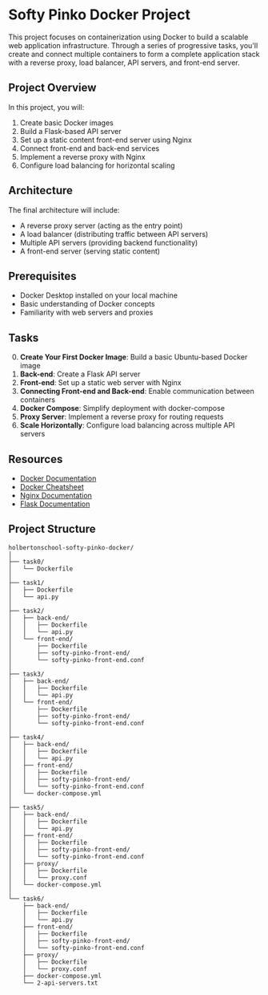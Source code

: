 # Softy Pinko Docker Project

This project focuses on containerization using Docker to build a scalable web application infrastructure. Through a series of progressive tasks, you'll create and connect multiple containers to form a complete application stack with a reverse proxy, load balancer, API servers, and front-end server.

## Project Overview

In this project, you will:

1. Create basic Docker images
2. Build a Flask-based API server
3. Set up a static content front-end server using Nginx
4. Connect front-end and back-end services
5. Implement a reverse proxy with Nginx
6. Configure load balancing for horizontal scaling

## Architecture

The final architecture will include:
- A reverse proxy server (acting as the entry point)
- A load balancer (distributing traffic between API servers)
- Multiple API servers (providing backend functionality)
- A front-end server (serving static content)

## Prerequisites

- Docker Desktop installed on your local machine
- Basic understanding of Docker concepts
- Familiarity with web servers and proxies

## Tasks

0. **Create Your First Docker Image**: Build a basic Ubuntu-based Docker image
1. **Back-end**: Create a Flask API server
2. **Front-end**: Set up a static web server with Nginx
3. **Connecting Front-end and Back-end**: Enable communication between containers
4. **Docker Compose**: Simplify deployment with docker-compose
5. **Proxy Server**: Implement a reverse proxy for routing requests
6. **Scale Horizontally**: Configure load balancing across multiple API servers

## Resources

- [Docker Documentation](https://docs.docker.com/)
- [Docker Cheatsheet](https://docs.docker.com/get-started/docker_cheatsheet.pdf)
- [Nginx Documentation](https://nginx.org/en/docs/)
- [Flask Documentation](https://flask.palletsprojects.com/)

## Project Structure

```
holbertonschool-softy-pinko-docker/
│
├── task0/
│   └── Dockerfile
│
├── task1/
│   ├── Dockerfile
│   └── api.py
│
├── task2/
│   ├── back-end/
│   │   ├── Dockerfile
│   │   └── api.py
│   └── front-end/
│       ├── Dockerfile
│       ├── softy-pinko-front-end/
│       └── softy-pinko-front-end.conf
│
├── task3/
│   ├── back-end/
│   │   ├── Dockerfile
│   │   └── api.py
│   └── front-end/
│       ├── Dockerfile
│       ├── softy-pinko-front-end/
│       └── softy-pinko-front-end.conf
│
├── task4/
│   ├── back-end/
│   │   ├── Dockerfile
│   │   └── api.py
│   ├── front-end/
│   │   ├── Dockerfile
│   │   ├── softy-pinko-front-end/
│   │   └── softy-pinko-front-end.conf
│   └── docker-compose.yml
│
├── task5/
│   ├── back-end/
│   │   ├── Dockerfile
│   │   └── api.py
│   ├── front-end/
│   │   ├── Dockerfile
│   │   ├── softy-pinko-front-end/
│   │   └── softy-pinko-front-end.conf
│   ├── proxy/
│   │   ├── Dockerfile
│   │   └── proxy.conf
│   └── docker-compose.yml
│
└── task6/
    ├── back-end/
    │   ├── Dockerfile
    │   └── api.py
    ├── front-end/
    │   ├── Dockerfile
    │   ├── softy-pinko-front-end/
    │   └── softy-pinko-front-end.conf
    ├── proxy/
    │   ├── Dockerfile
    │   └── proxy.conf
    ├── docker-compose.yml
    └── 2-api-servers.txt
```
